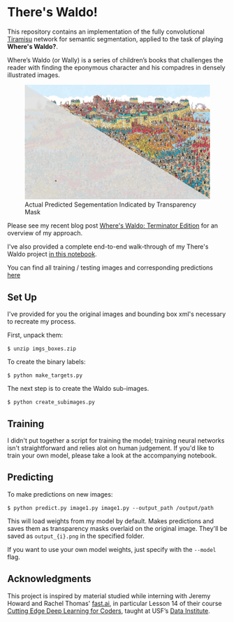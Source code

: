 # There's Waldo!

This repository contains an implementation of the fully convolutional [Tiramisu](https://arxiv.org/abs/1611.09326) network for semantic segmentation, applied to the task of playing **Where's Waldo?**.

Where’s Waldo (or Wally) is a series of children’s books that challenges the reader with finding the eponymous character and his compadres in densely illustrated images.

<figure>
  <img src="waldo_split.png" alt=".." />
  <figcaption>Actual Predicted Segementation Indicated by Transparency Mask</figcaption>
</figure>

Please see my recent blog post [Where's Waldo: Terminator Edition]() for an overview of my approach.

I've also provided a complete end-to-end walk-through of my There's Waldo project [in this notebook](http://nbviewer.jupyter.org/github/bckenstler/TheresWaldo/blob/master/theres_waldo.ipynb). 

You can find all training / testing images and corresponding predictions [here](https://www.flickr.com/photos/153621475@N06/albums/72157684946674930)

## Set Up

I've provided for you the original images and bounding box xml's necessary to recreate my process.

First, unpack them:

```shell
$ unzip imgs_boxes.zip
```

To create the binary labels:

```shell
$ python make_targets.py
```

The next step is to create the Waldo sub-images.

```shell
$ python create_subimages.py
```

## Training

I didn't put together a script for training the model; training neural networks isn't straightforward and relies alot on human judgement. If you'd like to train your own model, please take a look at the accompanying notebook.

## Predicting 

To make predictions on new images:

```shell
$ python predict.py image1.py image1.py --output_path /output/path
```
This will load weights from my model by default. Makes predictions and saves them as transparency masks overlaid on the original image. They'll be saved as `output_{i}.png` in the specified folder.

If you want to use your own model weights, just specify with the `--model` flag.

## Acknowledgments

This project is inspired by material studied while interning with Jeremy Howard and Rachel Thomas' [fast.ai](fast.ai), in particular Lesson 14 of their course [Cutting Edge Deep Learning for Coders](http://course.fast.ai/part2.html), taught at USF’s [Data Institute](https://www.usfca.edu/data-institute).
